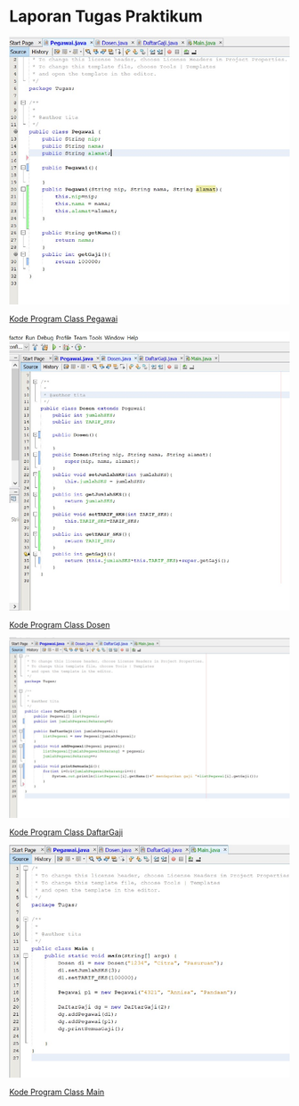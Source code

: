 # Laporan Tugas Praktikum

![](img/pegawai.jpg)


[Kode Program Class Pegawai](../../src/Praktikum6/src/Tugas/Pegawai.java)


![](img/dosen.jpg)


[Kode Program Class Dosen](../../src/Praktikum6/src/Tugas/Dosen.java)


![](img/daftargaji.jpg)


[Kode Program Class DaftarGaji](../../src/Praktikum6/src/Tugas/DaftarGaji.java)


![](img/main.jpg)


[Kode Program Class Main](../../src/Praktikum6/src/Tugas/Main.java)